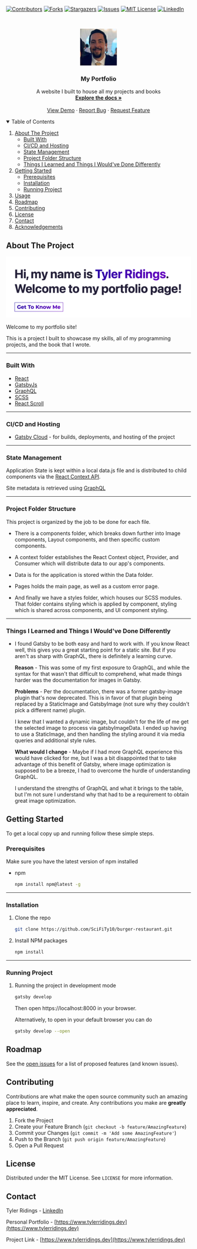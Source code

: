 <!-- PROJECT SHIELDS -->

[![Contributors][contributors-shield]][contributors-url]
[![Forks][forks-shield]][forks-url]
[![Stargazers][stars-shield]][stars-url]
[![Issues][issues-shield]][issues-url]
[![MIT License][license-shield]][license-url]
[![LinkedIn][linkedin-shield]][linkedin-url]

<!-- PROJECT LOGO -->
<br />
<p align="center">
  <a href="https://github.com/SciFiTy10/portfolio">
    <img src="image/profile.jpg" alt="Logo" width="100" height="100">
  </a>

  <h3 align="center">My Portfolio</h3>

  <p align="center">
    A website I built to house all my projects and books
    <br />
    <a href="https://github.com/SciFiTy10/portfolio"><strong>Explore the docs »</strong></a>
    <br />
    <br />
    <a href="https://www.tylerridings.dev">View Demo</a>
    ·
    <a href="https://github.com/SciFiTy10/portfolio/issues">Report Bug</a>
    ·
    <a href="https://github.com/SciFiTy10/portfolio/issues">Request Feature</a>
  </p>
</p>

<!-- TABLE OF CONTENTS -->
<details open="open">
  <summary>Table of Contents</summary>
  <ol>
    <li>
      <a href="#about-the-project">About The Project</a>
      <ul>
        <li><a href="#built-with">Built With</a></li>
        <li><a href="#cicd-and-hosting">CI/CD and Hosting</a></li>
        <li><a href="#state-management">State Management</a></li>
        <li><a href="#project-folder-structure">Project Folder Structure</a></li>
        <li><a href="#things-i-learned-and-things-i-wouldve-done-differently">Things I Learned and Things I Would've Done Differently</a></li>
      </ul>
    </li>
    <li>
      <a href="#getting-started">Getting Started</a>
      <ul>
        <li><a href="#prerequisites">Prerequisites</a></li>
        <li><a href="#installation">Installation</a></li>
        <li><a href="#running-project">Running Project</a></li>
      </ul>
    </li>
    <li><a href="#usage">Usage</a></li>
    <li><a href="#roadmap">Roadmap</a></li>
    <li><a href="#contributing">Contributing</a></li>
    <li><a href="#license">License</a></li>
    <li><a href="#contact">Contact</a></li>
    <li><a href="#acknowledgements">Acknowledgements</a></li>
  </ol>
</details>

<!-- ABOUT THE PROJECT -->

## About The Project

<!--add link to main page -->
<img src="image/main.png" alt="main_section" >

Welcome to my portfolio site!

This is a project I built to showcase my skills, all of my programming projects, and the book that I wrote.

---

### Built With

- [React](https://reactjs.org)
- [GatsbyJs](https://www.gatsbyjs.com)
- [GraphQL](https://graphql.org)
- [SCSS](https://sass-lang.com)
- [React Scroll](https://www.npmjs.com/package/react-scroll)

---

### CI/CD and Hosting

- [Gatsby Cloud](https://www.gatsbyjs.com/products/cloud/) - for builds, deployments, and hosting of the project

---

### State Management

Application State is kept within a local data.js file and is distributed to child components via the [React Context API](https://reactjs.org/docs/context.html).

Site metadata is retrieved using [GraphQL](https://graphql.org)

---

### Project Folder Structure

This project is organized by the job to be done for each file.

- There is a components folder, which breaks down further into Image components, Layout components, and then specific custom components.

- A context folder establishes the React Context object, Provider, and Consumer which will distribute data to our app's components.

- Data is for the application is stored within the Data folder.

- Pages holds the main page, as well as a custom error page.

- And finally we have a styles folder, which houses our SCSS modules. That folder contains styling which is applied by component, styling which is shared across components, and UI component styling.

---

### Things I Learned and Things I Would've Done Differently

- I found Gatsby to be both easy and hard to work with. If you know React well, this gives you a great starting point for a static site. But if you aren't as sharp with GraphQL, there is definitely a learning curve.

  **Reason** - This was some of my first exposure to GraphQL, and while the syntax for that wasn't that difficult to comprehend, what made things harder was the documentation for images in Gatsby.

  **Problems** - Per the documentation, there was a former gatsby-image plugin that's now deprecated. This is in favor of that plugin being replaced by a StaticImage and GatsbyImage (not sure why they couldn't pick a different name) plugin.

  I knew that I wanted a dynamic image, but couldn't for the life of me get the selected image to process via gatsbyImageData. I ended up having to use a StaticImage, and then handling the styling around it via media queries and additional style rules.

  **What would I change** - Maybe if I had more GraphQL experience this would have clicked for me, but I was a bit disappointed that to take advantage of this benefit of Gatsby, where image optimization is supposed to be a breeze, I had to overcome the hurdle of understanding GraphQL.

  I understand the strengths of GraphQL and what it brings to the table, but I'm not sure I understand why that had to be a requirement to obtain great image optimization.

<!-- GETTING STARTED -->

## Getting Started

To get a local copy up and running follow these simple steps.

### Prerequisites

Make sure you have the latest version of npm installed

- npm
  ```sh
  npm install npm@latest -g
  ```

---

### Installation

1. Clone the repo
   ```sh
   git clone https://github.com/SciFiTy10/burger-restaurant.git
   ```
2. Install NPM packages
   ```sh
   npm install
   ```

---

### Running Project

1. Running the project in development mode

   ```sh
   gatsby develop
   ```

   Then open https://localhost:8000 in your browser.

   Alternatively, to open in your default browser you can do

   ```sh
   gatsby develop --open
   ```

<!-- ROADMAP -->

## Roadmap

See the [open issues](https://github.com/SciFiTy10/burger-restaurant/issues) for a list of proposed features (and known issues).

<!-- CONTRIBUTING -->

## Contributing

Contributions are what make the open source community such an amazing place to learn, inspire, and create. Any contributions you make are **greatly appreciated**.

1. Fork the Project
2. Create your Feature Branch (`git checkout -b feature/AmazingFeature`)
3. Commit your Changes (`git commit -m 'Add some AmazingFeature'`)
4. Push to the Branch (`git push origin feature/AmazingFeature`)
5. Open a Pull Request

<!-- LICENSE -->

## License

Distributed under the MIT License. See `LICENSE` for more information.

<!-- CONTACT -->

## Contact

Tyler Ridings - [LinkedIn](https://www.linkedin.com/in/tyler-ridings-24804585/)

Personal Portfolio - [https://www.tylerridings.dev](https://www.tylerridings.dev)

Project Link - [https://www.tylerridings.dev](https://www.tylerridings.dev)

<!-- MARKDOWN LINKS & IMAGES -->

[contributors-shield]: https://img.shields.io/github/contributors/SciFiTy10/portfolio.svg?style=for-the-badge
[contributors-url]: https://github.com/SciFiTy10/portfolio/graphs/contributors
[forks-shield]: https://img.shields.io/github/forks/SciFiTy10/portfolio.svg?style=for-the-badge
[forks-url]: https://github.com/SciFiTy10/portfolio/network/members
[stars-shield]: https://img.shields.io/github/stars/SciFiTy10/portfolio.svg?style=for-the-badge
[stars-url]: https://github.com/SciFiTy10/portfolio/stargazers
[issues-shield]: https://img.shields.io/github/issues/SciFiTy10/portfolio.svg?style=for-the-badge
[issues-url]: https://github.com/SciFiTy10/portfolio/issues
[license-shield]: https://img.shields.io/github/license/SciFiTy10/portfolio.svg?style=for-the-badge
[license-url]: https://github.com/SciFiTy10/portfolio/LICENSE.txt
[linkedin-shield]: https://img.shields.io/badge/-LinkedIn-black.svg?style=for-the-badge&logo=linkedin&colorB=555
[linkedin-url]: https://www.linkedin.com/in/tyler-ridings-24804585/
